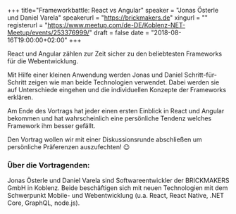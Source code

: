 +++
title="Frameworkbattle: React vs Angular"
speaker = "Jonas Österle und Daniel Varela"
speakerurl = "https://brickmakers.de"
xingurl = ""
registerurl = "https://www.meetup.com/de-DE/Koblenz-NET-Meetup/events/253376999/"
draft = false
date = "2018-08-16T19:00:00+02:00"
+++

React und Angular zählen zur Zeit sicher zu den beliebtesten Frameworks für die Webentwicklung.

Mit Hilfe einer kleinen Anwendung werden Jonas und Daniel Schritt-für-Schritt zeigen wie man beide Technologien verwendet. Dabei werden sie auf Unterschiede eingehen und die individuellen Konzepte der Frameworks erklären.

Am Ende des Vortrags hat jeder einen ersten Einblick in React und Angular bekommen und hat wahrscheinlich eine persönliche Tendenz welches Framework ihm besser gefällt.

Den Vortrag wollen wir mit einer Diskussionsrunde abschließen um persönliche Präferenzen auszufechten! 😉

### Über die Vortragenden:

Jonas Österle und Daniel Varela sind Softwareentwickler der BRICKMAKERS GmbH in Koblenz. Beide beschäftigen sich mit neuen Technologien mit dem Schwerpunkt Mobile- und Webentwicklung (u.a. React, React Native, .NET Core, GraphQL, node.js).